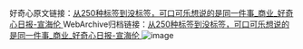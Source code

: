 好奇心原文链接：[从250种标签到没标签，可口可乐想说的是同一件事_商业_好奇心日报-宣海伦 ](https://www.qdaily.com/articles/11770.html)
WebArchive归档链接：[从250种标签到没标签，可口可乐想说的是同一件事_商业_好奇心日报-宣海伦 ](http://web.archive.org/web/20190623171037/https://www.qdaily.com/articles/11770.html)
![image](http://ww3.sinaimg.cn/large/007d5XDply1g3wal3gjoej30u03iywyv)